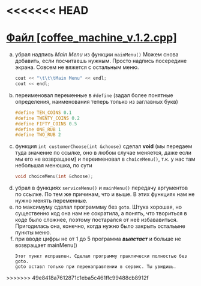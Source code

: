 <<<<<<< HEAD
=======
<h1><a href="https://github.com/igotbitches/coffee_machine/blob/mikalai/coffee_machine_v.1.2.cpp">Файл [coffee_machine_v.1.2.cpp]</a></h1>


<ol type="a">
<li>убрал надпись <i>Main Menu</i> из функции <code>mainMenu()</code> Можем снова добавить, если посчитаешь нужным. Просто надпись посередине экрана. Совсем не вяжется с остальным меню.</li>

```c++
cout << "\t\t\tMain Menu" << endl;
cout << endl;
```

<li>переименовал переменные в <code>#define</code> (задал более понятные определения,
наименования теперь только из заглавных букв)</li>

```c++
#define TEN_COINS 0.1
#define TWENTY_COINS 0.2
#define FIFTY_COINS 0.5
#define ONE_RUB 1
#define TWO_RUB 2
```

<li>функция <code>int customerChoose(int &choose)</code> сделал <b>void</b> 
(мы передаем туда значение по ссылке, оно в любом случае меняется, 
даже если мы его не возвращаем) и переименовал в <code>choiceMenu()</code>, 
т.к. у нас там небольшая менюшка, по сути</li>

```c++
void choiceMenu(int &choose);
```

<li>убрал в функциях <code>serviceMenu()</code> и <code>mainMenu()</code> передачу аргументов
по ссылке. По тем же причинам, что и выше. В этих функциях нам не нужно менять переменные.</li>

<li>по максимуму сделал программму без <code>goto</code>. Штука хорошая, 
но существенно код она нам не сократила, а понять, что твориться в коде было сложнее, 
поэтому постарался от неё избававиться. Пригодилась она, конечно, 
когда нужно было закрыть остальыне пункты меню.</li>

<li>при вводе цифры не от 1 до 5 программа <em><b>вылетает</b></em> и больше не возвращает mainMenu()</li>

```text
Этот пункт исправлен. Сделал программу практически полностью без goto.
goto оставл только при перенаправлении в сервис. Ты увидишь.
```


</ol>
>>>>>>> 49e8418a7612871c1eba5c461ffc99488cb8912f

